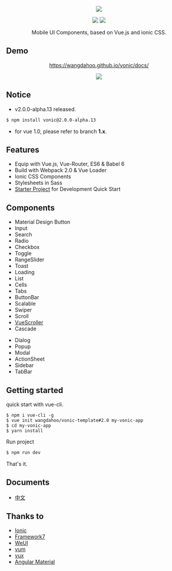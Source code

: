 <p align="center">
  <a href="https://wangdahoo.github.io/vonic/docs/">
    <img src="https://github.com/wangdahoo/vonic/raw/master/logo.png">
  </a>
</p>
<p align="center">
  <img src="https://img.shields.io/badge/version-%202.0.0%20alpha.13%20-green.svg">
  <img src="https://img.shields.io/badge/vue-%202.1.8%20-green.svg">
</p>

<p align="center">Mobile UI Components, based on Vue.js and ionic CSS.</p>

## Demo
<p align="center">
  <a href="https://wangdahoo.github.io/vonic/docs/">https://wangdahoo.github.io/vonic/docs/</a>
</p>
<p align="center">
  <img src="https://github.com/wangdahoo/vonic/raw/master/qrcode.png">
</p>

## Notice
- v2.0.0-alpha.13 released.

```bash
$ npm install vonic@2.0.0-alpha.13
```

- for vue 1.0, please refer to branch **1.x**.

## Features
- Equip with Vue.js, Vue-Router, ES6 & Babel 6
- Build with Webpack 2.0 & Vue Loader
- Ionic CSS Components
- Stylesheets in Sass
- [Starter Project](https://github.com/wangdahoo/vonic-template#2.0) for Development Quick Start

## Components
- Material Design Button
- Input
- Search
- Radio
- Checkbox
- Toggle
- RangeSlider
- Toast
- Loading
- List
- Cells
- Tabs
- ButtonBar
- Scalable
- Swiper
- Scroll
- [VueScroller](https://github.com/wangdahoo/vue-scroller)
- Cascade
<!--- Datepicker-->
- Dialog
- Popup
- Modal
- ActionSheet
- Sidebar
- TabBar

## Getting started

quick start with vue-cli.
```
$ npm i vue-cli -g
$ vue init wangdahoo/vonic-template#2.0 my-vonic-app
$ cd my-vonic-app
$ yarn install
```

Run project
```bash
$ npm run dev
```

That's it.

## Documents
<!-- - [English](https://wangdahoo.github.io/vonic-doc/v1/en/)-->
- [中文](https://wangdahoo.github.io/vonic-doc/zh-CN/)

## Thanks to
- [Ionic](http://ionicframework.com/)
- [Framework7](http://framework7.io/)
- [WeUI](https://weui.io/)
- [vum](http://getvum.com/)
- [vux](https://github.com/airyland/vux)
- [Angular Material](https://material.angularjs.org/)
